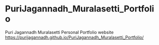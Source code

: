 # PuriJagannadh_Muralasetti_Portfolio
Puri Jagannadh Muralasetti Personal Portfolio website
https://purijagannadh.github.io/PuriJagannadh_Muralasetti_Portfolio/
